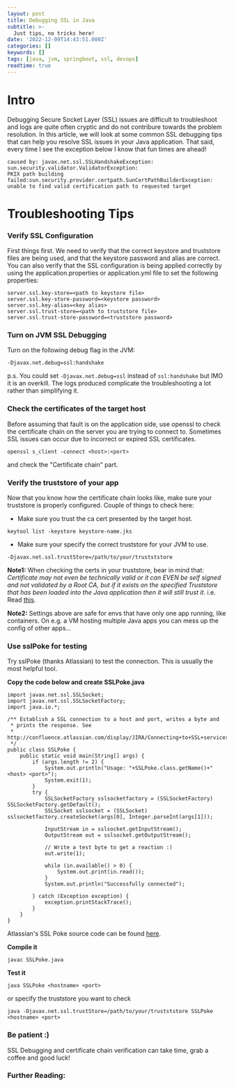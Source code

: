 ```yaml
---
layout: post
title: Debugging SSL in Java
subtitle: >-
  Just tips, no tricks here!
date: '2022-12-09T14:43:51.000Z'
categories: []
keywords: []
tags: [java, jvm, springboot, ssl, devops]
readtime: true
---
```


# Intro

Debugging Secure Socket Layer (SSL) issues are difficult to troubleshoot and logs are quite often cryptic and do not contribure towards the problem resolution. In this article, we will look at some common SSL debugging tips that can help you resolve SSL issues in your Java application.
That said, every time I see the exception below I know that fun times are ahead!

```
caused by: javax.net.ssl.SSLHandshakeException: sun.security.validator.ValidatorException: 
PKIX path building failed:sun.security.provider.certpath.SunCertPathBuilderException: 
unable to find valid certification path to requested target
```

# Troubleshooting Tips

### Verify SSL Configuration

First things first. We need to verify that the correct keystore and truststore files are being used, and that the keystore password and alias are correct. You can also verify that the SSL configuration is being applied correctly by using the application.properties or application.yml file to set the following properties:

```
server.ssl.key-store=<path to keystore file>
server.ssl.key-store-password=<keystore password>
server.ssl.key-alias=<key alias>
server.ssl.trust-store=<path to truststore file>
server.ssl.trust-store-password=<truststore password>
```

### Turn on JVM SSL Debugging

Turn on the following debug flag in the JVM:

```
-Djavax.net.debug=ssl:handshake
```

p.s. You could set ```-Djavax.net.debug=ssl``` instead of ```ssl:handshake``` but IMO it is an overkill. The logs produced complicate the troubleshooting a lot rather than simplifying it.


### Check the certificates of the target host

Before assuming that fault is on the application side, use openssl to check the certificate chain on the server you are trying to connect to. Sometimes SSL issues can occur due to incorrect or expired SSL certificates. 

```
openssl s_client -connect <host>:<port>
``` 
 
and check the "Certificate chain" part.


### Verify the truststore of your app

Now that you know how the certificate chain looks like, make sure your truststore is properly configured. Couple of things to check here:


- Make sure you trust the ca cert presented by the target host.
```
keytool list -keystore keystore-name.jks
```

- Make sure your specify the correct truststore for your JVM to use.
```
-Djavax.net.ssl.trustStore=/path/to/your/trustststore
```
		
**Note1:** When checking the certs in your truststore, bear in mind that: 
*Certificate may not even be technically valid or it can EVEN be self signed and not validated by a Root CA, but if it exists on the specified Truststore that has been loaded into the Java application then it will still trust it*. i.e. Read [this](https://softwareengineering.stackexchange.com/questions/308532/how-is-this-java-keystore-cert-still-valid).

**Note2:** Settings above are safe for envs that have only one app running, like containers. On e.g. a VM hosting multiple Java apps you can mess up the config of other apps...

### Use sslPoke for testing

Try sslPoke (thanks Atlassian) to test the connection. This is usually the most helpful tool.

**Copy the code below and create SSLPoke.java**

```
import javax.net.ssl.SSLSocket;
import javax.net.ssl.SSLSocketFactory;
import java.io.*;

/** Establish a SSL connection to a host and port, writes a byte and
 * prints the response. See
 * http://confluence.atlassian.com/display/JIRA/Connecting+to+SSL+services
 */
public class SSLPoke {
    public static void main(String[] args) {
		if (args.length != 2) {
			System.out.println("Usage: "+SSLPoke.class.getName()+" <host> <port>");
			System.exit(1);
		}
		try {
			SSLSocketFactory sslsocketfactory = (SSLSocketFactory) SSLSocketFactory.getDefault();
			SSLSocket sslsocket = (SSLSocket) sslsocketfactory.createSocket(args[0], Integer.parseInt(args[1]));

			InputStream in = sslsocket.getInputStream();
			OutputStream out = sslsocket.getOutputStream();

			// Write a test byte to get a reaction :)
			out.write(1);

			while (in.available() > 0) {
				System.out.print(in.read());
			}
			System.out.println("Successfully connected");

		} catch (Exception exception) {
			exception.printStackTrace();
		}
	}
}
```

Atlassian's SSL Poke source code can be found [here](https://confluence.atlassian.com/jira/files/117455/162693139/1/1214460547027/SSLPoke.java).

**Compile it**

```
javac SSLPoke.java
```

**Test it** 

```
java SSLPoke <hostname> <port>
```

or specify the truststore you want to check

```
java -Djavax.net.ssl.trustStore=/path/to/your/trustststore SSLPoke <hostname> <port>
```

### Be patient :) 

SSL Debugging and certificate chain verification can take time, grab a coffee and good luck!

### Further Reading:

<sub>
<https://matthewdavis111.com/java/poke-ssl-test-java-certs><br />
<https://stackoverflow.com/questions/5871279/ssl-and-cert-keystore><br />
<https://softwareengineering.stackexchange.com/questions/308532/how-is-this-java-keystore-cert-still-valid><br />
<https://stackoverflow.com/questions/23659564/limiting-java-ssl-debug-logging><br />
<https://confluence.atlassian.com/kb/unable-to-connect-to-ssl-services-due-to-pkix-path-building-failed-error-779355358.html><br />